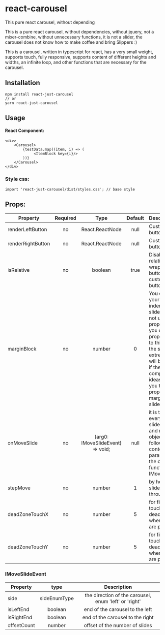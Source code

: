 # react-carousel
This pure react carousel, without depending

This is a pure react carousel, without dependencies, without jquery, not a mixer-combine, without unnecessary functions, it is not a slider, the carousel does not know how to make coffee and bring Slippers :)

This is a carousel, written in typescript for react, has a very small weight, supports touch, fully responsive, supports content of different heights and widths, an infinite loop, and other functions that are necessary for the carousel.



## Installation
```
npm install react-just-carousel
// or 
yarn react-just-carousel
```

## Usage
#### React Component:
```
<div> 
    <Carousel>
        {testData.map((item, i) => (
             <ItemBlock key={i}/>
        ))}
    </Carousel>
</div>
```

### Style css:
```
import 'react-just-carousel/dist/styles.css'; // base style
```
## Props:

| Property          | Required |    Type           | Default  |  Description               | 
|-------------------|:--------:|:-----------------:|:--------:|:---------------------------|
| renderLeftButton  | no       | React.ReactNode   | null     | Custom render button left  |
| renderRightButton | no       | React.ReactNode   | null     | Custom render button right |
| isRelative        | no       | boolean           | true    | Disabling relative wrappers for buttons, only for custom render button |
| marginBlock       | no       | number            | 0       | You can make your own indents between slides in css and not use this property, but you can use this property, thanks to this property, the slips of the extreme slides will be "eaten", if there are no complex design ideas, I advise you to use this property for the margin between slides. |
| onMoveSlide       | no       | (arg0: IMoveSlideEvent) => void; | null    | it is triggered every time the slide is switched and returns an object with the following content as a parameter for the callback function: IMoveSlideEvent |
| stepMove          | no       | number | 1    |  by how many slides to flip through |
| deadZoneTouchX          | no       | number | 5    | for fine-tuning touch events, dead zones when no events are processed |
| deadZoneTouchY          | no       | number | 5    | for fine-tuning touch events, dead zones when no events are processed |


### IMoveSlideEvent
| Property   |  type        | Description |
|------------|:------------:|:-----------:|
| side       | sideEnumType | the direction of the carousel, enum 'left' or 'right'|
| isLeftEnd  | boolean      | end of the carousel to the left |
| isRightEnd | boolean      | end of the carousel to the right |
| offsetCount| number       | offset of the number of slides  |
